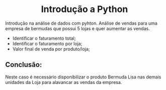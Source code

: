 <h1 align="center">Introdução a Python </h1>

Introdução na análise de dados com pyhton.
Análise de vendas para uma empresa de bermudas que possui 5 lojas e quer aumentar as vendas. 

- Identificar o faturamento total;
- Identificar o faturamento por loja;
- Valor final de venda por produto/loja;

## Conclusão:

Neste caso é necessário disponibilizar o produto Bermuda Lisa nas demais unidades da Loja para alavancar as vendas da empresa.



